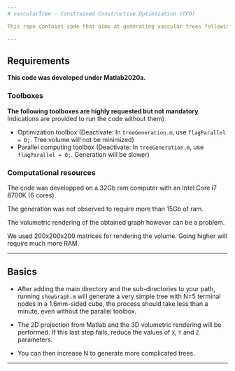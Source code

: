 ```yaml
---
# vascularTree - Constrained Constructive Optimization (CCO) 

This repo contains code that aims at generating vascular trees following the work from Hamarneth *et al*. 2010 and Linninger *et al*. 2019

---
```


## Requirements

**This code was developed under Matlab2020a.** 

### Toolboxes

**The following toolboxes are highly requested but not mandatory**. Indications are provided to run the code without them)

+ Optimization toolbox (Deactivate: In `treeGeneration.m`, use `flagParallel = 0;`. Tree volume will not be minimized) 
+ Parallel computing toolbox (Deactivate: In `treeGeneration.m`, use `flagParallel = 0;`. Generation will be slower)

### Computational resources

The code was developped on a 32Gb ram computer with an Intel Core i7 8700K (6 cores).

The generation was not observed to require more than 15Gb of ram.

The volumetric rendering of the obtained graph however can be a problem. 

We used 200x200x200 matrices for rendering the volume. Going higher will require much more RAM.

---

## Basics

+ After adding the main directory and the sub-directories to your path, running `showGraph.m` will generate a very simple tree with N=5 terminal nodes in a 1.6mm-sided cube, the process should take less than a minute, even without the parallel toolbox.

+ The 2D projection from Matlab and the 3D volumetric rendering will be performed. If this last step fails, reduce the values of `X`, `Y` and `Z` parameters.

+ You can then increase N to generate more complicated trees.

---
